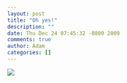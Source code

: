 ```yaml
---
layout: post
title: "Oh yes!"
description: ""
date: Thu Dec 24 07:45:32 -0800 2009
comments: true
author: Adam
categories: []
---
```


<img src="/images/oh-yes-74/IMG_0002.jpg">
